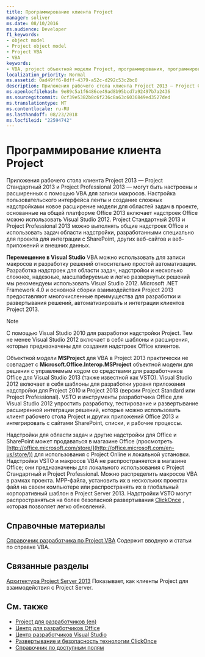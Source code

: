 ```yaml
---
title: Программирование клиента Project
manager: soliver
ms.date: 08/10/2016
ms.audience: Developer
f1_keywords:
- object model
- Project object model
- Project VBA
- VBA
keywords:
- VBA, project объектной модели Project, программирования, программирования, проекта VBA, Visual Basic для приложений, объектной модели VBA, объектной модели проектов, VBA, Visual Basic для приложений
localization_priority: Normal
ms.assetid: 0ad49ff6-8dff-4379-a52c-d292c53c2bc0
description: Приложения рабочего стола клиента Project 2013 — Project Стандартный 2013 и Project Professional 2013 — могут быть настроены и расширенных с помощью VBA для записи макросов. Настройка пользовательского интерфейса ленты и создание сложных надстройками новое расширение модели для областей задач в проекте, основанные на общей платформе Office 2013 включает надстроек Office можно использовать Visual Studio 2012. Project Стандартный 2013 и Project Professional 2013 можно выполнять общие надстроек Office и использовать задач области надстройки, разработанными специально для проекта для интеграции с SharePoint, других веб-сайтов и веб-приложений и внешних данных.
ms.openlocfilehash: 9e89c5a1f6486ce49ad8b95bcd7a92497b7a2436
ms.sourcegitcommit: 0cf39e5382b8c6f236c8a63c6036849ed3527ded
ms.translationtype: MT
ms.contentlocale: ru-RU
ms.lasthandoff: 08/23/2018
ms.locfileid: "22594742"
---
```

# <a name="project-client-programming"></a>Программирование клиента Project

Приложения рабочего стола клиента Project 2013 — Project Стандартный 2013 и Project Professional 2013 — могут быть настроены и расширенных с помощью VBA для записи макросов. Настройка пользовательского интерфейса ленты и создание сложных надстройками новое расширение модели для областей задач в проекте, основанные на общей платформе Office 2013 включает надстроек Office можно использовать Visual Studio 2012. Project Стандартный 2013 и Project Professional 2013 можно выполнять общие надстроек Office и использовать задач области надстройки, разработанными специально для проекта для интеграции с SharePoint, других веб-сайтов и веб-приложений и внешних данных.
  
 **Перемещение в Visual Studio** VBA можно использовать для записи макросов и разработку решений относительно простой автоматизации. Разработка надстроек для области задач, надстройки и несколько сложнее, надежные, масштабируемые и легко развернутых решений мы рекомендуем использовать Visual Studio 2012. Microsoft .NET Framework 4.0 и основной сборки взаимодействия Project 2013 предоставляют многочисленные преимущества для разработки и развертывания решений, автоматизировать и интеграции клиентов Project 2013. 
  
> [!NOTE]
> С помощью Visual Studio 2010 для разработки надстройки Project. Тем не менее Visual Studio 2012 включает в себя шаблоны и расширения, которые предназначены для создания надстроек Office клиентов. 
  
Объектной модели **MSProject** для VBA в Project 2013 практически не совпадает с **Microsoft.Office.Interop.MSProject** объектной модели для решения с управляемым кодом со средствами для разработчиков Office для Visual Studio 2013 (также известной как VSTO). Visual Studio 2012 включает в себя шаблоны для разработки уровня приложения надстройки для Project 2010 и Project 2013 (версии Project Standard или Project Professional). VSTO и инструменты разработчика Office для Visual Studio 2012 упростить разработку, тестирование и развертывание расширенной интеграции решений, которые можно использовать клиент рабочего стола Project и других приложений Office 2013 и интегрировать с сайтами SharePoint, списки, и рабочие процессы. 
  
Надстройки для области задач и другие надстройки для Office и SharePoint может продаваться в магазине Office (просмотреть [http://office.microsoft.com/store/](http://office.microsoft.com/en-us/store/)) для использования с Project Online и локальной установки. Надстройки VSTO и макросов VBA не распространяется в магазине Office; они предназначены для локального использования с Project Стандартный и Project Professional. Можно распределить макросов VBA в рамках проекта. MPP-файла, установить их в нескольких проектах файл на своем компьютере или распространять их в глобальный корпоративный шаблон в Project Server 2013. Надстройки VSTO могут распространяться на более безопасной развертывания [ClickOnce](http://msdn.microsoft.com/en-us/library/t71a733d.aspx) , которая позволяет легко обновлений. 
  
## <a name="reference"></a>Справочные материалы

[Справочник разработчика по Project VBA](http://msdn.microsoft.com/en-us/library/ee861523%28office.15%29.aspx) Содержит вводную и статьи по справке VBA. 
  
## <a name="related-sections"></a>Связанные разделы

[Архитектура Project Server 2013](project-server-2013-architecture.md) Показывает, как клиенты Project для взаимодействия с Project Server. 
  
## <a name="see-also"></a>См. также

- [Project для разработчиков (en)](http://msdn.microsoft.com/en-us/office/aa905469)
- [Центр для разработчиков Office](https://dev.office.com)
- [Центр разработчиков Visual Studio](http://msdn.microsoft.com/en-us/vstudio/aa718325.aspx)
- [Развертывание и безопасность технологии ClickOnce](http://msdn.microsoft.com/en-us/library/t71a733d.aspx)
- [Справочник по доступным полям](https://support.office.com/en-us/article/available-fields-reference-615a4563-1cc3-40f4-b66f-1b17e793a460)

